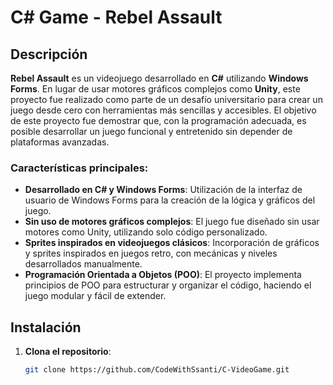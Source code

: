 # C# Game - Rebel Assault

## Descripción

**Rebel Assault** es un videojuego desarrollado en **C#** utilizando **Windows Forms**. En lugar de usar motores gráficos complejos como **Unity**, este proyecto fue realizado como parte de un desafío universitario para crear un juego desde cero con herramientas más sencillas y accesibles. El objetivo de este proyecto fue demostrar que, con la programación adecuada, es posible desarrollar un juego funcional y entretenido sin depender de plataformas avanzadas.

### Características principales:

- **Desarrollado en C# y Windows Forms**: Utilización de la interfaz de usuario de Windows Forms para la creación de la lógica y gráficos del juego.
- **Sin uso de motores gráficos complejos**: El juego fue diseñado sin usar motores como Unity, utilizando solo código personalizado.
- **Sprites inspirados en videojuegos clásicos**: Incorporación de gráficos y sprites inspirados en juegos retro, con mecánicas y niveles desarrollados manualmente.
- **Programación Orientada a Objetos (POO)**: El proyecto implementa principios de POO para estructurar y organizar el código, haciendo el juego modular y fácil de extender.

## Instalación

1. **Clona el repositorio**:

   ```bash
   git clone https://github.com/CodeWithSsanti/C-VideoGame.git


